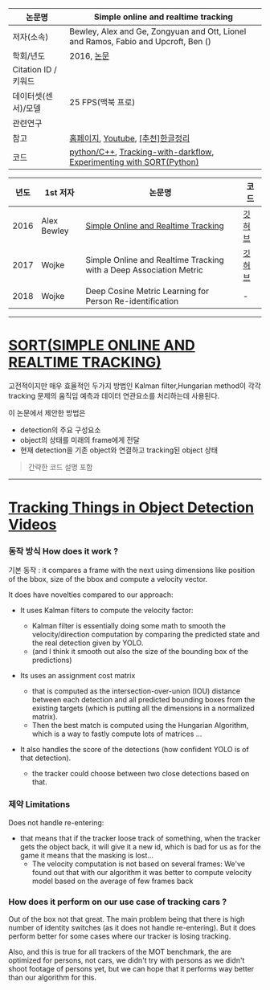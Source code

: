 |논문명 |Simple online and realtime tracking|
| --- | --- |
| 저자\(소속\) | Bewley, Alex and Ge, Zongyuan and Ott, Lionel and Ramos, Fabio and Upcroft, Ben \(\) |
| 학회/년도 | 2016, [논문](https://arxiv.org/abs/1602.00763) |
| Citation ID / 키워드 | |
| 데이터셋(센서)/모델 |25 FPS(맥북 프로) |
| 관련연구||
| 참고 | [홈페이지](https://motchallenge.net/tracker/SORT), [Youtube](https://motchallenge.net/movies/ETH-Linthescher-SORT.mp4), [[추천]한글정리](https://jjeamin.github.io/paper/2019/04/25/sort/) |
| 코드 | [python/C++](https://github.com/abewley/sort), [Tracking-with-darkflow](https://github.com/bendidi/Tracking-with-darkflow), [Experimenting with SORT(Python)](https://github.com/ZidanMusk/experimenting-with-sort) |


|년도|1st 저자|논문명|코드|
|-|-|-|-|
|2016|Alex Bewley|[Simple Online and Realtime Tracking](https://arxiv.org/abs/1602.00763)|[깃허브](https://github.com/abewley/sort)|
|2017|Wojke|Simple Online and Realtime Tracking with a Deep Association Metric|[깃허브](https://github.com/nwojke/deep_sort)|
|2018|Wojke|Deep Cosine Metric Learning for Person Re-identification|-|




---

# [SORT(SIMPLE ONLINE AND REALTIME TRACKING)](https://jjeamin.github.io/paper/2019/04/25/sort/)

고전적이지만 매우 효율적인 두가지 방법인 Kalman ﬁlter,Hungarian method이 각각 tracking 문제의 움직임 예측과 데이터 연관요소를 처리하는데 사용된다.

이 논문에서 제안한 방법은
- detection의 주요 구성요소
- object의 상태를 미래의 frame에게 전달
- 현재 detection을 기존 object와 연결하고 tracking된 object 상태


> 간략한 코드 설명 포함 


---

# [Tracking Things in Object Detection Videos](https://lab.moovel.com/blog/tracking-things-in-object-detection-videos#3a-sort--simple-online-and-realtime-tracking)


### 동작 방식 How does it work ?

기본 동작 : it compares a frame with the next using dimensions like position of the bbox, size of the bbox and compute a velocity vector. 


It does have novelties compared to our approach:

- It uses Kalman filters to compute the velocity factor: 
    - Kalman filter is essentially doing some math to smooth the velocity/direction computation by comparing the predicted state and the real detection given by YOLO. 
    - (and I think it smooth out also the size of the bounding box of the predictions)


- Its uses an assignment cost matrix 
    - that is computed as the intersection-over-union (IOU) distance between each detection and all predicted bounding boxes from the existing targets (which is putting all the dimensions in a normalized matrix). 
    - Then the best match is computed using the Hungarian Algorithm, which is a way to fastly compute lots of matrices …


- It also handles the score of the detections (how confident YOLO is of that detection). 
    - the tracker could choose between two close detections based on that.


### 제약 Limitations

Does not handle re-entering: 
- that means that if the tracker loose track of something, when the tracker gets the object back, it will give it a new id, which is bad for us as for the game it means that the masking is lost…
    - The velocity computation is not based on several frames: We've found out that with our algorithm it was better to compute velocity model based on the average of few frames back


### How does it perform on our use case of tracking cars ?

Out of the box not that great. The main problem being that there is high number of identity switches (as it does not handle re-entering). But it does perform better for some cases where our tracker is losing tracking.

Also, and this is true for all trackers of the MOT benchmark, the are optimized for persons, not cars, we didn't try with persons as we didn't shoot footage of persons yet, but we can hope that it performs way better than our algorithm for this.





